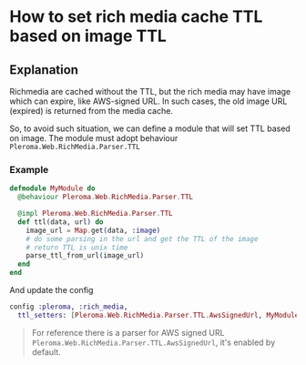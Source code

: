 # How to set rich media cache TTL based on image TTL
## Explanation

Richmedia are cached without the TTL, but the rich media may have image which can expire, like AWS-signed URL.
In such cases, the old image URL (expired) is returned from the media cache.

So, to avoid such situation, we can define a module that will set TTL based on image.
The module must adopt behaviour `Pleroma.Web.RichMedia.Parser.TTL`

### Example

```exs
defmodule MyModule do
  @behaviour Pleroma.Web.RichMedia.Parser.TTL

  @impl Pleroma.Web.RichMedia.Parser.TTL
  def ttl(data, url) do
    image_url = Map.get(data, :image)
    # do some parsing in the url and get the TTL of the image
    # return TTL is unix time
    parse_ttl_from_url(image_url)
  end
end
```

And update the config

```exs
config :pleroma, :rich_media,
  ttl_setters: [Pleroma.Web.RichMedia.Parser.TTL.AwsSignedUrl, MyModule]
```

> For reference there is a parser for AWS signed URL `Pleroma.Web.RichMedia.Parser.TTL.AwsSignedUrl`, it's enabled by default.

